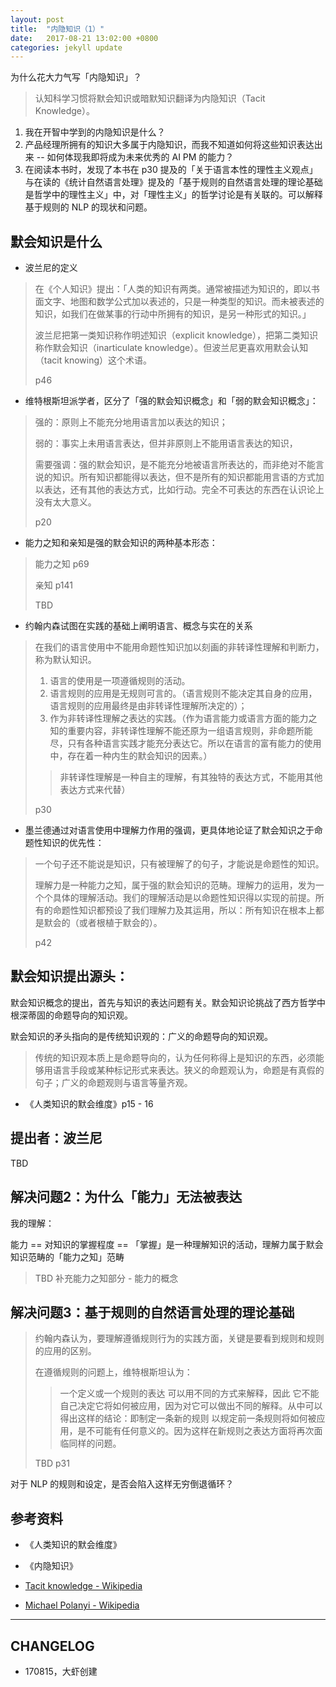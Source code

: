 ```yaml
---
layout: post
title:  "内隐知识（1）"
date:   2017-08-21 13:02:00 +0800
categories: jekyll update
---
```


为什么花大力气写「内隐知识」？

> 认知科学习惯将默会知识或暗默知识翻译为内隐知识（Tacit Knowledge）。

1. 我在开智中学到的内隐知识是什么？
2. 产品经理所拥有的知识大多属于内隐知识，而我不知道如何将这些知识表达出来 -- 如何体现我即将成为未来优秀的 AI PM 的能力？
3. 在阅读本书时，发现了本书在 p30 提及的「关于语言本性的理性主义观点」与在读的《统计自然语言处理》提及的「基于规则的自然语言处理的理论基础是哲学中的理性主义」中，对「理性主义」的哲学讨论是有关联的。可以解释 基于规则的 NLP 的现状和问题。

## 默会知识是什么

- 波兰尼的定义
> 在《个人知识》提出：「人类的知识有两类。通常被描述为知识的，即以书面文字、地图和数学公式加以表述的，只是一种类型的知识。而未被表述的知识，如我们在做某事的行动中所拥有的知识，是另一种形式的知识。」
> 
> 波兰尼把第一类知识称作明述知识（explicit knowledge），把第二类知识称作默会知识（inarticulate knowledge）。但波兰尼更喜欢用默会认知（tacit knowing）这个术语。
> 
> p46

- 维特根斯坦派学者，区分了「强的默会知识概念」和「弱的默会知识概念」：
> 强的：原则上不能充分地用语言加以表达的知识；
> 
> 弱的：事实上未用语言表达，但并非原则上不能用语言表达的知识，
> 
> 需要强调：强的默会知识，是不能充分地被语言所表达的，而非绝对不能言说的知识。所有知识都能得以表达，但不是所有的知识都能用言语的方式加以表达，还有其他的表达方式，比如行动。完全不可表达的东西在认识论上没有太大意义。
> 
> p20

- 能力之知和亲知是强的默会知识的两种基本形态：
> 能力之知 p69
> 
> 亲知 p141
> 
> TBD

- 约翰内森试图在实践的基础上阐明语言、概念与实在的关系
> 在我们的语言使用中不能用命题性知识加以刻画的非转译性理解和判断力，称为默认知识。
> 
> 1. 语言的使用是一项遵循规则的活动。
> 2. 语言规则的应用是无规则可言的。（语言规则不能决定其自身的应用，语言规则的应用最终是由非转译性理解所决定的）；
> 3. 作为非转译性理解之表达的实践。（作为语言能力或语言方面的能力之知的重要内容，非转译性理解不能还原为一组语言规则，非命题所能尽，只有各种语言实践才能充分表达它。所以在语言的富有能力的使用中，存在着一种内生的默会知识的因素。）
> 
> >非转译性理解是一种自主的理解，有其独特的表达方式，不能用其他表达方式来代替）
> 
> p30


- 墨兰德通过对语言使用中理解力作用的强调，更具体地论证了默会知识之于命题性知识的优先性：
> 一个句子还不能说是知识，只有被理解了的句子，才能说是命题性的知识。
> 
> 理解力是一种能力之知，属于强的默会知识的范畴。理解力的运用，发为一个个具体的理解活动。我们的理解活动是以命题性知识得以实现的前提。所有的命题性知识都预设了我们理解力及其运用，所以：所有知识在根本上都是默会的（或者根植于默会的）。
> 
> p42

## 默会知识提出源头：

默会知识概念的提出，首先与知识的表达问题有关。默会知识论挑战了西方哲学中根深蒂固的命题导向的知识观。

默会知识的矛头指向的是传统知识观的：广义的命题导向的知识观。

> 传统的知识观本质上是命题导向的，认为任何称得上是知识的东西，必须能够用语言手段或某种标记形式来表达。狭义的命题观认为，命题是有真假的句子；广义的命题观则与语言等量齐观。


- 《人类知识的默会维度》p15 - 16


## 提出者：波兰尼


TBD


## 解决问题2：为什么「能力」无法被表达

我的理解：

能力 == 对知识的掌握程度 == 「掌握」是一种理解知识的活动，理解力属于默会知识范畴的「能力之知」范畴

> TBD 补充能力之知部分 - 能力的概念

## 解决问题3：基于规则的自然语言处理的理论基础


> 约翰内森认为，要理解遵循规则行为的实践方面，关键是要看到规则和规则的应用的区别。
> 
> 在遵循规则的问题上，维特根斯坦认为：
> 
> > 一个定义或一个规则的表达 可以用不同的方式来解释，因此 它不能自己决定它将如何被应用，因为对它可以做出不同的解释。从中可以得出这样的结论：即制定一条新的规则 以规定前一条规则将如何被应用，是不可能有任何意义的。因为这样在新规则之表达方面将再次面临同样的问题。
> 
> TBD p31 


对于 NLP 的规则和设定，是否会陷入这样无穷倒退循环？


## 参考资料

- 《人类知识的默会维度》
- 《内隐知识》

- [Tacit knowledge - Wikipedia](https://en.wikipedia.org/wiki/Tacit_knowledge)
- [Michael Polanyi - Wikipedia](https://en.wikipedia.org/wiki/Michael_Polanyi)



---

## CHANGELOG

- 170815，大虾创建